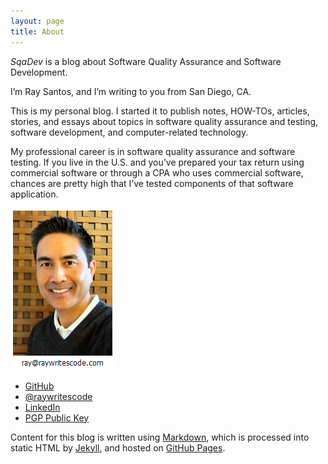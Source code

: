```yaml
---
layout: page
title: About
---
```


*SqaDev* is a blog about Software Quality Assurance and Software Development.

I’m Ray Santos, and I’m writing to you from San Diego, CA.

This is my personal blog. I started it to publish notes, HOW-TOs, articles, stories, and essays about topics in software quality assurance and testing, software development, and computer-related technology.

My professional career is in software quality assurance and software testing. If you live in the U.S. and you’ve prepared your tax return using commercial software or through a CPA who uses commercial software, chances are pretty high that I’ve tested components of that software application.

![raywritescode](/images/aboutPhoto.png)

* [GitHub](https://github.com/raywritescode)
* [@raywritescode](https://twitter.com/raywritescode)
* [LinkedIn](http://www.linkedin.com/in/raywritescode)
* [PGP Public Key](http://pgp.mit.edu/pks/lookup?op=get&search=0x5566F6D025842818)

Content for this blog is written using [Markdown](http://en.wikipedia.org/wiki/Markdown), which is processed into static HTML by [Jekyll](http://jekyllrb.com/), and hosted on [GitHub Pages](https://pages.github.com/).
